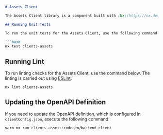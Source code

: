 ```markdown
# Assets Client

The Assets Client library is a component built with [Nx](https://nx.dev), providing functionality for managing assets within an application.

## Running Unit Tests

To run the unit tests for the Assets Client, use the following command. The tests are executed via [Jest](https://jestjs.io):

```bash
nx test clients-assets
```

## Running Lint

To run linting checks for the Assets Client, use the command below. The linting is carried out using [ESLint](https://eslint.org/):

```bash
nx lint clients-assets
```

## Updating the OpenAPI Definition

If you need to update the OpenAPI definition, which is configured in `clientConfig.json`, execute the following command:

```bash
yarn nx run clients-assets:codegen/backend-client
```
```
